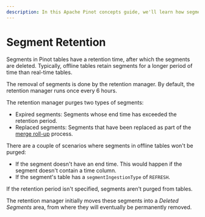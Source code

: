 ```yaml
---
description: In this Apache Pinot concepts guide, we'll learn how segment retention works.
---
```


# Segment Retention

Segments in Pinot tables have a retention time, after which the segments are deleted. 
Typically, offline tables retain segments for a longer period of time than real-time tables.

The removal of segments is done by the retention manager.
By default, the retention manager runs once every 6 hours.

The retention manager purges two types of segments:

* Expired segments: Segments whose end time has exceeded the retention period.
* Replaced segments: Segments that have been replaced as part of the [merge roll-up](../recipes/merge-small-segments.md) process.

<Callout type="info">
There are a couple of scenarios where segments in offline tables won't be purged:

* If the segment doesn't have an end time.
This would happen if the segment doesn't contain a time column.
* If the segment's table has a `segmentIngestionType` of `REFRESH`. 

If the retention period isn't specified, segments aren't purged from tables.
</Callout>

The retention manager initially moves these segments into a _Deleted Segments_ area, from where they will eventually be permanently removed.